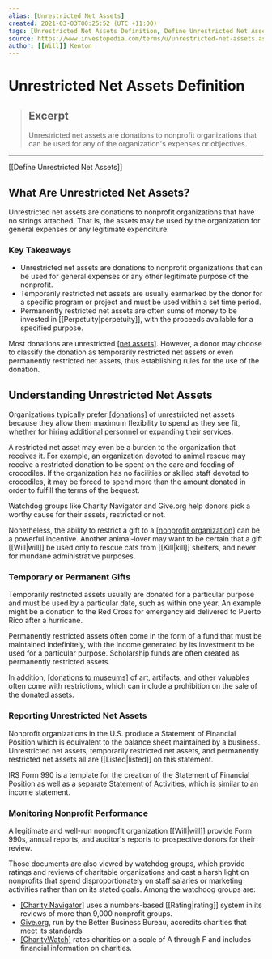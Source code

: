 ```yaml
---
alias: [Unrestricted Net Assets]
created: 2021-03-03T00:25:52 (UTC +11:00)
tags: [Unrestricted Net Assets Definition, Define Unrestricted Net Assets]
source: https://www.investopedia.com/terms/u/unrestricted-net-assets.asp
author: [[Will]] Kenton
---
```


# Unrestricted Net Assets Definition

> ## Excerpt
> Unrestricted net assets are donations to nonprofit organizations that can be used for any of the organization's expenses or objectives.

---

[[Define Unrestricted Net Assets]]
## What Are Unrestricted Net Assets?

Unrestricted net assets are donations to nonprofit organizations that have no strings attached. That is, the assets may be used by the organization for general expenses or any legitimate expenditure.

### Key Takeaways

-   Unrestricted net assets are donations to nonprofit organizations that can be used for general expenses or any other legitimate purpose of the nonprofit.
-   Temporarily restricted net assets are usually earmarked by the donor for a specific program or project and must be used within a set time period.
-   Permanently restricted net assets are often sums of money to be invested in [[Perpetuity|perpetuity]], with the proceeds available for a specified purpose.

Most donations are unrestricted [[net assets]](https://www.investopedia.com/articles/pf/13/importance-of-knowing-your-net-worth.asp). However, a donor may choose to classify the donation as temporarily restricted net assets or even permanently restricted net assets, thus establishing rules for the use of the donation.

## Understanding Unrestricted Net Assets

Organizations typically prefer [[donations]](https://www.investopedia.com/articles/personal-[[Finance|finance]]/041315/tips-charitable-contributions-limits-and-taxes.asp) of unrestricted net assets because they allow them maximum flexibility to spend as they see fit, whether for hiring additional personnel or expanding their services.

A restricted net asset may even be a burden to the organization that receives it. For example, an organization devoted to animal rescue may receive a restricted donation to be spent on the care and feeding of crocodiles. If the organization has no facilities or skilled staff devoted to crocodiles, it may be forced to spend more than the amount donated in order to fulfill the terms of the bequest.

Watchdog groups like Charity Navigator and Give.org help donors pick a worthy cause for their assets, restricted or not.

Nonetheless, the ability to restrict a gift to a [[nonprofit organization]](https://www.investopedia.com/articles/financial-theory/11/how-to-form-nonprofit-company.asp) can be a powerful incentive. Another animal-lover may want to be certain that a gift [[Will|will]] be used only to rescue cats from [[Kill|kill]] shelters, and never for mundane administrative purposes.

### Temporary or Permanent Gifts

Temporarily restricted assets usually are donated for a particular purpose and must be used by a particular date, such as within one year. An example might be a donation to the Red Cross for emergency aid delivered to Puerto Rico after a hurricane.

Permanently restricted assets often come in the form of a fund that must be maintained indefinitely, with the income generated by its investment to be used for a particular purpose. Scholarship funds are often created as permanently restricted assets.

In addition, [[donations to museums]](https://www.investopedia.com/articles/fa-professional/090616/taxes-endowments-how-it-works.asp) of art, artifacts, and other valuables often come with restrictions, which can include a prohibition on the sale of the donated assets.

### Reporting Unrestricted Net Assets

Nonprofit organizations in the U.S. produce a Statement of Financial Position which is equivalent to the balance sheet maintained by a business. Unrestricted net assets, temporarily restricted net assets, and permanently restricted net assets all are [[Listed|listed]] on this statement.

IRS Form 990 is a template for the creation of the Statement of Financial Position as well as a separate Statement of Activities, which is similar to an income statement.

### Monitoring Nonprofit Performance

A legitimate and well-run nonprofit organization [[Will|will]] provide Form 990s, annual reports, and auditor's reports to prospective donors for their review.

Those documents are also viewed by watchdog groups, which provide ratings and reviews of charitable organizations and cast a harsh light on nonprofits that spend disproportionately on staff salaries or marketing activities rather than on its stated goals. Among the watchdog groups are:

-   [[Charity Navigator]](https://www.charitynavigator.org/) uses a numbers-based [[Rating|rating]] system in its reviews of more than 9,000 nonprofit groups.
-   [Give.org](http://www.give.org/), run by the Better Business Bureau, accredits charities that meet its standards
-   [[CharityWatch]](https://www.charitywatch.org/home) rates charities on a scale of A through F and includes financial information on charities.
